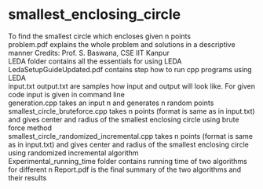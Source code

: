 # smallest_enclosing_circle
To find the smallest circle which encloses given n points  
problem.pdf explains the whole problem and solutions in a descriptive manner Credits: Prof. S. Baswana, CSE IIT Kanpur  
LEDA folder contains all the essentials for using LEDA  
LedaSetupGuideUpdated.pdf contains step how to run cpp programs using LEDA  
input.txt output.txt are samples how input and output will look like. For given code input is given in command line  
generation.cpp takes an input n and generates n random points  
smallest_circle_bruteforce.cpp takes n points (format is same as in input.txt) and gives center and radius of the smallest enclosing circle using brute force method  
smallest_circle_randomized_incremental.cpp takes n points (format is same as in input.txt) and gives center and radius of the smallest enclosing circle using randomized incremental algorithm  
Experimental_running_time folder contains running time of two algorithms for different n
Report.pdf is the final summary of the two algorithms and their results 
